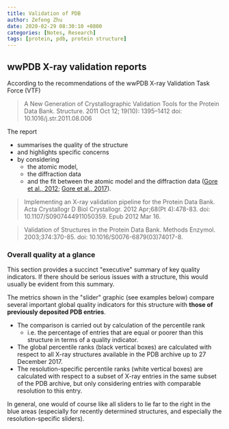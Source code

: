 ```yaml
---
title: Validation of PDB
author: Zefeng Zhu
date: 2020-02-29 08:30:10 +0800
categories: [Notes, Research]
tags: [protein, pdb, protein structure]
---
```


## wwPDB X-ray validation reports

According to the recommendations of the wwPDB X-ray Validation Task Force (VTF)

> A New Generation of Crystallographic Validation Tools for the Protein Data Bank. Structure. 2011 Oct 12; 19(10): 1395–1412 doi: 10.1016/j.str.2011.08.006

The report
* summarises the quality of the structure 
* and highlights specific concerns 
* by considering 
  * the atomic model, 
  * the diffraction data 
  * and the fit between the atomic model and the diffraction data ([Gore et al., 2012](https://doi.org/10.1107/S0907444911050359); [Gore et al., 2017](https://doi.org/10.1016/j.str.2017.10.009)).

> Implementing an X-ray validation pipeline for the Protein Data Bank. Acta Crystallogr D Biol Crystallogr. 2012 Apr;68(Pt 4):478-83. doi: 10.1107/S0907444911050359. Epub 2012 Mar 16.

> Validation of Structures in the Protein Data Bank. Methods Enzymol. 2003;374:370-85. doi: 10.1016/S0076-6879(03)74017-8.

### Overall quality at a glance

This section provides a succinct "executive" summary of key quality indicators. If there should be serious issues with a structure, this would usually be evident from this summary.

The metrics shown in the "slider" graphic (see examples below) compare several important global quality indicators for this structure with __those of previously deposited PDB entries__. 

* The comparison is carried out by calculation of the percentile rank
  * i.e. the percentage of entries that are equal or poorer than this structure in terms of a quality indicator. 
* The global percentile ranks (black vertical boxes) are calculated with respect to all X-ray structures available in the PDB archive up to 27 December 2017. 
* The resolution-specific percentile ranks (white vertical boxes) are calculated with respect to a subset of X-ray entries in the same subset of the PDB archive, but only considering entries with comparable resolution to this entry. 

In general, one would of course like all sliders to lie far to the right in the blue areas (especially for recently determined structures, and especially the resolution-specific sliders).